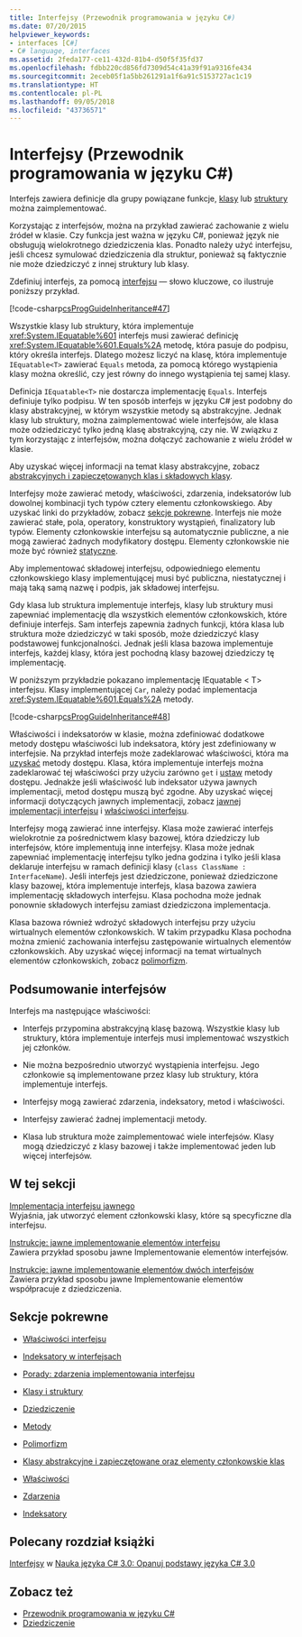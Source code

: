 ```yaml
---
title: Interfejsy (Przewodnik programowania w języku C#)
ms.date: 07/20/2015
helpviewer_keywords:
- interfaces [C#]
- C# language, interfaces
ms.assetid: 2feda177-ce11-432d-81b4-d50f5f35fd37
ms.openlocfilehash: fdbb220cd856fd7309d54c41a39f91a9316fe434
ms.sourcegitcommit: 2eceb05f1a5bb261291a1f6a91c5153727ac1c19
ms.translationtype: HT
ms.contentlocale: pl-PL
ms.lasthandoff: 09/05/2018
ms.locfileid: "43736571"
---
```

# <a name="interfaces-c-programming-guide"></a>Interfejsy (Przewodnik programowania w języku C#)
Interfejs zawiera definicje dla grupy powiązane funkcje, [klasy](../../../csharp/language-reference/keywords/class.md) lub [struktury](../../../csharp/language-reference/keywords/struct.md) można zaimplementować.  
  
 Korzystając z interfejsów, można na przykład zawierać zachowanie z wielu źródeł w klasie. Czy funkcja jest ważna w języku C#, ponieważ język nie obsługują wielokrotnego dziedziczenia klas. Ponadto należy użyć interfejsu, jeśli chcesz symulować dziedziczenia dla struktur, ponieważ są faktycznie nie może dziedziczyć z innej struktury lub klasy.  
  
 Zdefiniuj interfejs, za pomocą [interfejsu](../../../csharp/language-reference/keywords/interface.md) — słowo kluczowe, co ilustruje poniższy przykład.  
  
 [!code-csharp[csProgGuideInheritance#47](../../../csharp/programming-guide/classes-and-structs/codesnippet/CSharp/interfaces_1.cs)]  
  
 Wszystkie klasy lub struktury, która implementuje <xref:System.IEquatable%601> interfejs musi zawierać definicję <xref:System.IEquatable%601.Equals%2A> metodę, która pasuje do podpisu, który określa interfejs. Dlatego możesz liczyć na klasę, która implementuje `IEquatable<T>` zawierać `Equals` metoda, za pomocą którego wystąpienia klasy można określić, czy jest równy do innego wystąpienia tej samej klasy.  
  
 Definicja `IEquatable<T>` nie dostarcza implementację `Equals`. Interfejs definiuje tylko podpisu. W ten sposób interfejs w języku C# jest podobny do klasy abstrakcyjnej, w którym wszystkie metody są abstrakcyjne. Jednak klasy lub struktury, można zaimplementować wiele interfejsów, ale klasa może odziedziczyć tylko jedną klasę abstrakcyjną, czy nie. W związku z tym korzystając z interfejsów, można dołączyć zachowanie z wielu źródeł w klasie.  
  
 Aby uzyskać więcej informacji na temat klasy abstrakcyjne, zobacz [abstrakcyjnych i zapieczętowanych klas i składowych klasy](../../../csharp/programming-guide/classes-and-structs/abstract-and-sealed-classes-and-class-members.md).  
  
 Interfejsy może zawierać metody, właściwości, zdarzenia, indeksatorów lub dowolnej kombinacji tych typów cztery elementu członkowskiego. Aby uzyskać linki do przykładów, zobacz [sekcje pokrewne](../../../csharp/programming-guide/interfaces/index.md#BKMK_RelatedSections). Interfejs nie może zawierać stałe, pola, operatory, konstruktory wystąpień, finalizatory lub typów. Elementy członkowskie interfejsu są automatycznie publiczne, a nie mogą zawierać żadnych modyfikatory dostępu. Elementy członkowskie nie może być również [statyczne](../../../csharp/language-reference/keywords/static.md).  
  
 Aby implementować składowej interfejsu, odpowiedniego elementu członkowskiego klasy implementującej musi być publiczna, niestatycznej i mają taką samą nazwę i podpis, jak składowej interfejsu.  
  
 Gdy klasa lub struktura implementuje interfejs, klasy lub struktury musi zapewniać implementację dla wszystkich elementów członkowskich, które definiuje interfejs. Sam interfejs zapewnia żadnych funkcji, która klasa lub struktura może dziedziczyć w taki sposób, może dziedziczyć klasy podstawowej funkcjonalności. Jednak jeśli klasa bazowa implementuje interfejs, każdej klasy, która jest pochodną klasy bazowej dziedziczy tę implementację.  
  
 W poniższym przykładzie pokazano implementację IEquatable < T\> interfejsu. Klasy implementującej `Car`, należy podać implementacja <xref:System.IEquatable%601.Equals%2A> metody.  
  
 [!code-csharp[csProgGuideInheritance#48](../../../csharp/programming-guide/classes-and-structs/codesnippet/CSharp/interfaces_2.cs)]  
  
 Właściwości i indeksatorów w klasie, można zdefiniować dodatkowe metody dostępu właściwości lub indeksatora, który jest zdefiniowany w interfejsie. Na przykład interfejs może zadeklarować właściwości, która ma [uzyskać](../../../csharp/language-reference/keywords/get.md) metody dostępu. Klasa, która implementuje interfejs można zadeklarować tej właściwości przy użyciu zarówno `get` i [ustaw](../../../csharp/language-reference/keywords/set.md) metody dostępu. Jednakże jeśli właściwość lub indeksator używa jawnych implementacji, metod dostępu muszą być zgodne. Aby uzyskać więcej informacji dotyczących jawnych implementacji, zobacz [jawnej implementacji interfejsu](../../../csharp/programming-guide/interfaces/explicit-interface-implementation.md) i [właściwości interfejsu](../../../csharp/programming-guide/classes-and-structs/interface-properties.md).  
  
 Interfejsy mogą zawierać inne interfejsy. Klasa może zawierać interfejs wielokrotnie za pośrednictwem klasy bazowej, która dziedziczy lub interfejsów, które implementują inne interfejsy. Klasa może jednak zapewniać implementację interfejsu tylko jedna godzina i tylko jeśli klasa deklaruje interfejsu w ramach definicji klasy (`class ClassName : InterfaceName`). Jeśli interfejs jest dziedziczone, ponieważ dziedziczone klasy bazowej, która implementuje interfejs, klasa bazowa zawiera implementację składowych interfejsu. Klasa pochodna może jednak ponownie składowych interfejsu zamiast dziedziczona implementacja.  
  
 Klasa bazowa również wdrożyć składowych interfejsu przy użyciu wirtualnych elementów członkowskich. W takim przypadku Klasa pochodna można zmienić zachowania interfejsu zastępowanie wirtualnych elementów członkowskich. Aby uzyskać więcej informacji na temat wirtualnych elementów członkowskich, zobacz [polimorfizm](../../../csharp/programming-guide/classes-and-structs/polymorphism.md).  
  
## <a name="interfaces-summary"></a>Podsumowanie interfejsów  
 Interfejs ma następujące właściwości:  
  
-   Interfejs przypomina abstrakcyjną klasę bazową. Wszystkie klasy lub struktury, która implementuje interfejs musi implementować wszystkich jej członków.  
  
-   Nie można bezpośrednio utworzyć wystąpienia interfejsu. Jego członkowie są implementowane przez klasy lub struktury, która implementuje interfejs.  
  
-   Interfejsy mogą zawierać zdarzenia, indeksatory, metod i właściwości.  
  
-   Interfejsy zawierać żadnej implementacji metody.  
  
-   Klasa lub struktura może zaimplementować wiele interfejsów. Klasy mogą dziedziczyć z klasy bazowej i także implementować jeden lub więcej interfejsów.  
  
## <a name="in-this-section"></a>W tej sekcji  
 [Implementacja interfejsu jawnego](../../../csharp/programming-guide/interfaces/explicit-interface-implementation.md)  
 Wyjaśnia, jak utworzyć element członkowski klasy, które są specyficzne dla interfejsu.  
  
 [Instrukcje: jawne implementowanie elementów interfejsu](../../../csharp/programming-guide/interfaces/how-to-explicitly-implement-interface-members.md)  
 Zawiera przykład sposobu jawne Implementowanie elementów interfejsów.  
  
 [Instrukcje: jawne implementowanie elementów dwóch interfejsów](../../../csharp/programming-guide/interfaces/how-to-explicitly-implement-members-of-two-interfaces.md)  
 Zawiera przykład sposobu jawne Implementowanie elementów współpracuje z dziedziczenia.  
  
##  <a name="BKMK_RelatedSections"></a> Sekcje pokrewne  
  
-   [Właściwości interfejsu](../../../csharp/programming-guide/classes-and-structs/interface-properties.md)  
  
-   [Indeksatory w interfejsach](../../../csharp/programming-guide/indexers/indexers-in-interfaces.md)  
  
-   [Porady: zdarzenia implementowania interfejsu](../../../csharp/programming-guide/events/how-to-implement-interface-events.md)  
  
-   [Klasy i struktury](../../../csharp/programming-guide/classes-and-structs/index.md)  
  
-   [Dziedziczenie](../../../csharp/programming-guide/classes-and-structs/inheritance.md)  
  
-   [Metody](../../../csharp/programming-guide/classes-and-structs/methods.md)  
  
-   [Polimorfizm](../../../csharp/programming-guide/classes-and-structs/polymorphism.md)  
  
-   [Klasy abstrakcyjne i zapieczętowane oraz elementy członkowskie klas](../../../csharp/programming-guide/classes-and-structs/abstract-and-sealed-classes-and-class-members.md)  
  
-   [Właściwości](../../../csharp/programming-guide/classes-and-structs/properties.md)  
  
-   [Zdarzenia](../../../csharp/programming-guide/events/index.md)  
  
-   [Indeksatory](../../../csharp/programming-guide/indexers/index.md)  
  
## <a name="featured-book-chapter"></a>Polecany rozdział książki  
 [Interfejsy](https://msdn.microsoft.com/library/orm-9780596521066-01-13.aspx) w [Nauka języka C# 3.0: Opanuj podstawy języka C# 3.0](https://msdn.microsoft.com/library/orm-9780596521066-01.aspx)  
  
## <a name="see-also"></a>Zobacz też

- [Przewodnik programowania w języku C#](../../../csharp/programming-guide/index.md)  
- [Dziedziczenie](../../../csharp/programming-guide/classes-and-structs/inheritance.md)
